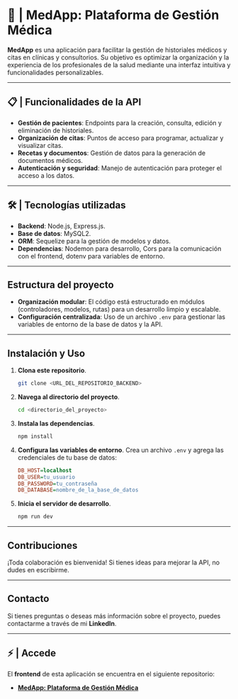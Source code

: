 # **🏥 | MedApp: Plataforma de Gestión Médica**

**MedApp** es una aplicación para facilitar la gestión de historiales médicos y citas en clínicas y consultorios. Su objetivo es optimizar la organización y la experiencia de los profesionales de la salud mediante una interfaz intuitiva y funcionalidades personalizables.

---

## 📋 | Funcionalidades de la API

* **Gestión de pacientes**: Endpoints para la creación, consulta, edición y eliminación de historiales.
* **Organización de citas**: Puntos de acceso para programar, actualizar y visualizar citas.
* **Recetas y documentos**: Gestión de datos para la generación de documentos médicos.
* **Autenticación y seguridad**: Manejo de autenticación para proteger el acceso a los datos.

---

## 🛠️ | Tecnologías utilizadas

* **Backend**: Node.js, Express.js.
* **Base de datos**: MySQL2.
* **ORM**: Sequelize para la gestión de modelos y datos.
* **Dependencias**: Nodemon para desarrollo, Cors para la comunicación con el frontend, dotenv para variables de entorno.

---

## Estructura del proyecto

* **Organización modular**: El código está estructurado en módulos (controladores, modelos, rutas) para un desarrollo limpio y escalable.
* **Configuración centralizada**: Uso de un archivo `.env` para gestionar las variables de entorno de la base de datos y la API.

---

## Instalación y Uso

1.  **Clona este repositorio**.
    ```bash
    git clone <URL_DEL_REPOSITORIO_BACKEND>
    ```

2.  **Navega al directorio del proyecto**.
    ```bash
    cd <directorio_del_proyecto>
    ```

3.  **Instala las dependencias**.
    ```bash
    npm install
    ```

4.  **Configura las variables de entorno**.
    Crea un archivo `.env` y agrega las credenciales de tu base de datos:
    ```ini
    DB_HOST=localhost
    DB_USER=tu_usuario
    DB_PASSWORD=tu_contraseña
    DB_DATABASE=nombre_de_la_base_de_datos
    ```

5.  **Inicia el servidor de desarrollo**.
    ```bash
    npm run dev
    ```

---

## Contribuciones

¡Toda colaboración es bienvenida! Si tienes ideas para mejorar la API, no dudes en escribirme.

---

## Contacto

Si tienes preguntas o deseas más información sobre el proyecto, puedes contactarme a través de mi **LinkedIn**.

---

## ⚡ | Accede

El **frontend** de esta aplicación se encuentra en el siguiente repositorio:
* **[MedApp: Plataforma de Gestión Médica](https://github.com/tedelcopp/MedApp-FrontEnd---Project)**
